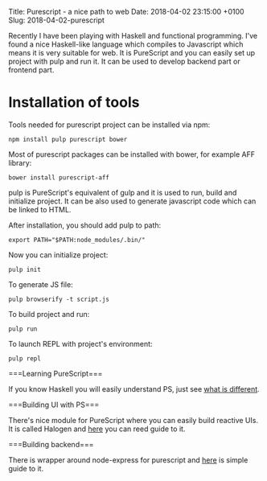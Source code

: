 Title: Purescript - a nice path to web
Date: 2018-04-02 23:15:00 +0100
Slug: 2018-04-02-purescript


Recently I have been playing with Haskell and functional programming. I've found a nice Haskell-like language which compiles to Javascript which means 
it is very suitable for web. It is PureScript and you can easily set up project with pulp and run it. It can be used to develop backend part or frontend part. 


Installation of tools 
=======================

Tools needed for purescript project can be installed via npm:

	
	npm install pulp purescript bower

Most of purescript packages can be installed with bower, for example AFF library:

	bower install purescript-aff 


pulp is PureScript's equivalent of gulp and it is used to run, build and initialize project. It can be also used to generate javascript code which can be 
linked to HTML. 


After installation, you should add pulp to path:

	export PATH="$PATH:node_modules/.bin/"

Now you can initialize project:

	pulp init 

To generate JS file:

	pulp browserify -t script.js 

To build project and run:

	pulp run

To launch REPL with project's environment:

	pulp repl

===Learning PureScript===

If you know Haskell you will easily understand PS, just see [what is different](https://github.com/purescript/documentation/blob/master/language/Differences-from-Haskell.md).

===Building UI with PS===

There's nice module for PureScript where you can easily build reactive UIs. It is called Halogen and [here](https://github.com/slamdata/purescript-halogen/tree/master/docs) you can reed guide to it. 

===Building backend===

There is wrapper around node-express for purescript and [here](https://abhinavsarkar.net/posts/ps-simple-rest-service/) is simple guide to it. 
